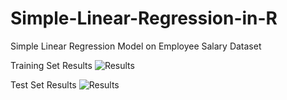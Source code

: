 # Simple-Linear-Regression-in-R
Simple Linear Regression Model on Employee Salary Dataset

Training Set Results
![Results](Training-Set-results.png)

Test Set Results
![Results](Test-Set-results.png)
